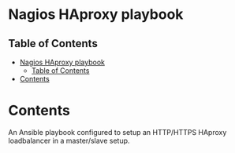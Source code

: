 # Nagios HAproxy playbook

## Table of Contents

<!--toc:start-->

- [Nagios HAproxy playbook](#nagios-haproxy-playbook)
  - [Table of Contents](#table-of-contents)
- [Contents](#contents)
<!--toc:end-->

# Contents

An Ansible playbook configured to setup an HTTP/HTTPS HAproxy loadbalancer in a master/slave setup.
